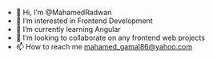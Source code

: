 - 👋 Hi, I’m @MahamedRadwan
- 👀 I’m interested in Frontend Development
- 🌱 I’m currently learning Angular
- 💞️ I’m looking to collaborate on any frontend web projects
- 📫 How to reach me mahamed_gamal86@yahoo.com

<!---
MahamedRadwan/MahamedRadwan is a ✨ special ✨ repository because its `README.md` (this file) appears on your GitHub profile.
You can click the Preview link to take a look at your changes.
--->
